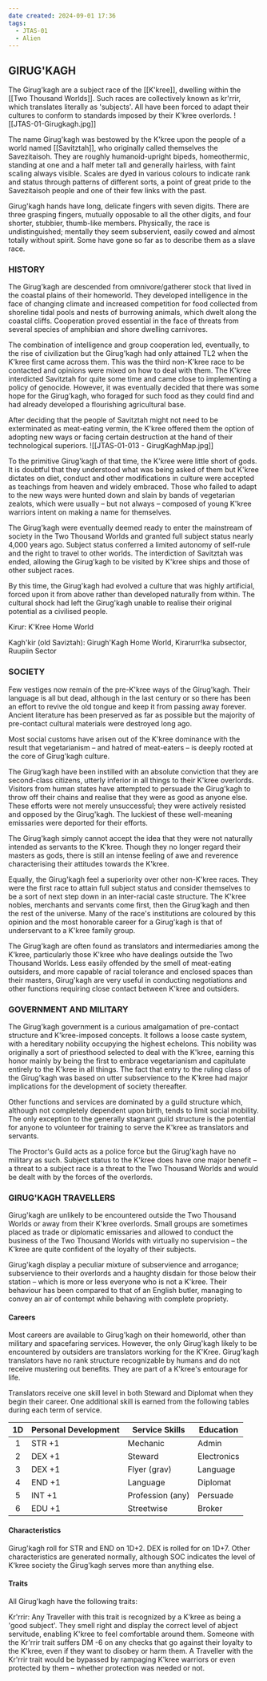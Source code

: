 ```yaml
---
date created: 2024-09-01 17:36
tags:
  - JTAS-01
  - Alien
---
```


## GIRUG'KAGH

The Girug'kagh are a subject race of the [[K'kree]], dwelling within the [[Two Thousand Worlds]]. Such races are collectively known as kr'rrir, which translates literally as 'subjects'. All have been forced to adapt their cultures to conform to standards imposed by their K'kree overlords.
![[JTAS-01-Girugkagh.jpg]]

The name Girug'kagh was bestowed by the K'kree upon the people of a world named [[Savitztah]], who originally called themselves the Savezitaisoh. They are roughly humanoid-upright bipeds, homeothermic, standing at one and a half meter tall and generally hairless, with faint scaling always visible. Scales are dyed in various colours to indicate rank and status through patterns of different sorts, a point of great pride to the Savezitaisoh people and one of their few links with the past.

Girug'kagh hands have long, delicate fingers with seven digits. There are three grasping fingers, mutually opposable to all the other digits, and four shorter, stubbier, thumb-like members. Physically, the race is undistinguished; mentally they seem subservient, easily cowed and almost totally without spirit. Some have gone so far as to describe them as a slave race.

### HISTORY

The Girug'kagh are descended from omnivore/gatherer stock that lived in the coastal plains of their homeworld. They developed intelligence in the face of changing climate and increased competition for food collected from shoreline tidal pools and nests of burrowing animals, which dwelt along the coastal cliffs. Cooperation proved essential in the face of threats from several species of amphibian and shore dwelling carnivores.

The combination of intelligence and group cooperation led, eventually, to the rise of civilization but the Girug'kagh had only attained TL2 when the K'kree first came across them. This was the third non-K'kree race to be contacted and opinions were mixed on how to deal with them. The K'kree interdicted Savitztah for quite some time and came close to implementing a policy of genocide. However, it was eventually decided that there was some hope for the Girug'kagh, who foraged for such food as they could find and had already developed a flourishing agricultural base.

After deciding that the people of Savitztah might not need to be exterminated as meat-eating vermin, the K'kree offered them the option of adopting new ways or facing certain destruction at the hand of their technological superiors.
![[JTAS-01-013 - GirugKaghMap.jpg]]

To the primitive Girug'kagh of that time, the K'kree were little short of gods. It is doubtful that they understood what was being asked of them but K'kree dictates on diet, conduct and other modifications in culture were accepted as teachings from heaven and widely embraced. Those who failed to adapt to the new ways were hunted down and slain by bands of vegetarian zealots, which were usually – but not always – composed of young K'kree warriors intent on making a name for themselves.

The Girug'kagh were eventually deemed ready to enter the mainstream of society in the Two Thousand Worlds and granted full subject status nearly 4,000 years ago. Subject status conferred a limited autonomy of self-rule and the right to travel to other worlds. The interdiction of Savitztah was ended, allowing the Girug'kagh to be visited by K'kree ships and those of other subject races.

By this time, the Girug'kagh had evolved a culture that was highly artificial, forced upon it from above rather than developed naturally from within. The cultural shock had left the Girug'kagh unable to realise their original potential as a civilised people.

Kirur: K'Kree Home World

Kagh'kir (old Saviztah): Girugh'Kagh Home World, Kirarurr!ka subsector, Ruupiin Sector

### SOCIETY

Few vestiges now remain of the pre-K'kree ways of the Girug'kagh. Their language is all but dead, although in the last century or so there has been an effort to revive the old tongue and keep it from passing away forever. Ancient literature has been preserved as far as possible but the majority of pre-contact cultural materials were destroyed long ago.

Most social customs have arisen out of the K'kree dominance with the result that vegetarianism – and hatred of meat-eaters – is deeply rooted at the core of Girug'kagh culture.

The Girug'kagh have been instilled with an absolute conviction that they are second-class citizens, utterly inferior in all things to their K'kree overlords. Visitors from human states have attempted to persuade the Girug'kagh to throw off their chains and realise that they were as good as anyone else. These efforts were not merely unsuccessful; they were actively resisted and opposed by the Girug'kagh. The luckiest of these well-meaning emissaries were deported for their efforts.

The Girug'kagh simply cannot accept the idea that they were not naturally intended as servants to the K'kree. Though they no longer regard their masters as gods, there is still an intense feeling of awe and reverence characterising their attitudes towards the K'kree.

Equally, the Girug'kagh feel a superiority over other non-K'kree races. They were the first race to attain full subject status and consider themselves to be a sort of next step down in an inter-racial caste structure. The K'kree nobles, merchants and servants come first, then the Girug'kagh and then the rest of the universe. Many of the race's institutions are coloured by this opinion and the most honorable career for a Girug'kagh is that of underservant to a K'kree family group.

The Girug'kagh are often found as translators and intermediaries among the K'kree, particularly those K'kree who have dealings outside the Two Thousand Worlds. Less easily offended by the smell of meat-eating outsiders, and more capable of racial tolerance and enclosed spaces than their masters, Girug'kagh are very useful in conducting negotiations and other functions requiring close contact between K'kree and outsiders.

### GOVERNMENT AND MILITARY

The Girug'kagh government is a curious amalgamation of pre-contact structure and K'kree-imposed concepts. It follows a loose caste system, with a hereditary nobility occupying the highest echelons. This nobility was originally a sort of priesthood selected to deal with the K'kree, earning this honor mainly by being the first to embrace vegetarianism and capitulate entirely to the K'kree in all things. The fact that entry to the ruling class of the Girug'kagh was based on utter subservience to the K'kree had major implications for the development of society thereafter.

Other functions and services are dominated by a guild structure which, although not completely dependent upon birth, tends to limit social mobility. The only exception to the generally stagnant guild structure is the potential for anyone to volunteer for training to serve the K'kree as translators and servants.

The Proctor's Guild acts as a police force but the Girug'kagh have no military as such. Subject status to the K'kree does have one major benefit – a threat to a subject race is a threat to the Two Thousand Worlds and would be dealt with by the forces of the overlords.

### GIRUG'KAGH TRAVELLERS

Girug'kagh are unlikely to be encountered outside the Two Thousand Worlds or away from their K'kree overlords. Small groups are sometimes placed as trade or diplomatic emissaries and allowed to conduct the business of the Two Thousand Worlds with virtually no supervision – the K'kree are quite confident of the loyalty of their subjects.

Girug'kagh display a peculiar mixture of subservience and arrogance; subservience to their overlords and a haughty disdain for those below their station – which is more or less everyone who is not a K'kree. Their behaviour has been compared to that of an English butler, managing to convey an air of contempt while behaving with complete propriety.

#### Careers

Most careers are available to Girug'kagh on their homeworld, other than military and spacefaring services. However, the only Girug'kagh likely to be encountered by outsiders are translators working for the K'Kree. Girug'kagh translators have no rank structure recognizable by humans and do not receive mustering out benefits. They are part of a K'kree's entourage for life.

Translators receive one skill level in both Steward and Diplomat when they begin their career. One additional skill is earned from the following tables during each term of service.

|  1D | Personal Development | Service Skills   | Education   |
| :-: | -------------------- | ---------------- | ----------- |
|  1  | STR +1               | Mechanic         | Admin       |
|  2  | DEX +1               | Steward          | Electronics |
|  3  | DEX +1               | Flyer (grav)     | Language    |
|  4  | END +1               | Language         | Diplomat    |
|  5  | INT +1               | Profession (any) | Persuade    |
|  6  | EDU +1               | Streetwise       | Broker      |

#### Characteristics

Girug'kagh roll for STR and END on 1D+2. DEX is rolled for on 1D+7. Other characteristics are generated normally, although SOC indicates the level of K'kree society the Girug'kagh serves more than anything else.

#### Traits

All Girug'kagh have the following traits:

Kr'rrir: Any Traveller with this trait is recognized by a K'kree as being a 'good subject'. They smell right and display the correct level of abject servitude, enabling K'kree to feel comfortable around them. Someone with the Kr'rrir trait suffers DM -6 on any checks that go against their loyalty to the K'kree, even if they want to disobey or harm them. A Traveller with the Kr'rrir trait would be bypassed by rampaging K'kree warriors or even protected by them – whether protection was needed or not.
